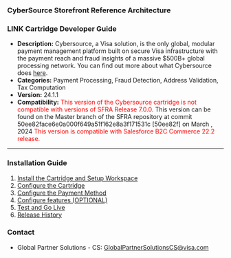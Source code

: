 ### CyberSource Storefront Reference Architecture ###
### LINK Cartridge Developer Guide ###

* **Description:**  Cybersource, a Visa solution, is the only global, modular payment management platform built on secure Visa infrastructure with the payment reach and fraud insights of a massive $500B+ global processing network. You can find out more about what Cybersource does [here](https://www.cybersource.com/en-gb.html).
* **Categories:** Payment Processing, Fraud Detection, Address Validation, Tax Computation
* **Version:** 24.1.1
* **Compatibility:** <span style="color:red">This version of the Cybersource cartridge is not compatible with versions of SFRA Release 7.0.0. </span>
This version can be found on the Master branch of the SFRA repository at commit 50ee82face6e0a000f649a51f162e8a3f171531c  [50ee82f] on March , 2024 <span style="color:red">This version is compatible with Salesforce B2C Commerce 22.2 release. <span>

----

### Installation Guide ###
1. [Install the Cartridge and Setup Workspace](CyberSource/documentation/markdown/Install-catridge-WrkSpace-Setup.md)
2. [Configure the Cartridge](CyberSource/documentation/markdown/Configure-cartridge.md)
3. [Configure the Payment Method](CyberSource/documentation/markdown/Configure-payment-method.md)
4. [Configure features (OPTIONAL)](CyberSource/documentation/markdown/Configure-features.md)
5. [Test and Go Live](CyberSource/documentation/markdown/Test-golive.md)
6. [Release History](CyberSource/documentation/markdown/Release-history.md)

### Contact ###
* Global Partner Solutions - CS: <GlobalPartnerSolutionsCS@visa.com>
